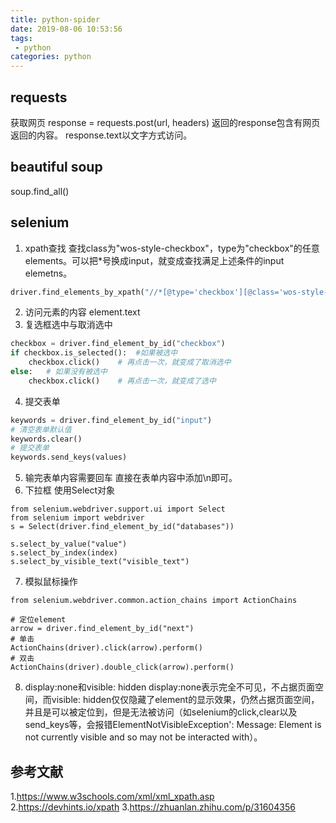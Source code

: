 ```yaml
---
title: python-spider
date: 2019-08-06 10:53:56
tags:
 - python 
categories: python
---
```


## requests
获取网页
response = requests.post(url, headers)
返回的response包含有网页返回的内容。
response.text以文字方式访问。

## beautiful soup
soup.find_all()

## selenium
1. xpath查找
查找class为"wos-style-checkbox"，type为"checkbox"的任意elements。可以把\*号换成input，就变成查找满足上述条件的input elemetns。
``` python
driver.find_elements_by_xpath("//*[@type='checkbox'][@class='wos-style-checkbox']")
```
2. 访问元素的内容
element.text
3. 复选框选中与取消选中
``` python
checkbox = driver.find_element_by_id("checkbox")
if checkbox.is_selected():  #如果被选中
    checkbox.click()    # 再点击一次，就变成了取消选中
else:   # 如果没有被选中
    checkbox.click()    # 再点击一次，就变成了选中
```
4. 提交表单
``` python
keywords = driver.find_element_by_id("input")
# 清空表单默认值
keywords.clear()
# 提交表单
keywords.send_keys(values)
```
5. 输完表单内容需要回车
直接在表单内容中添加\n即可。
6. 下拉框
使用Select对象
```
from selenium.webdriver.support.ui import Select
from selenium import webdriver
s = Select(driver.find_element_by_id("databases"))

s.select_by_value("value")
s.select_by_index(index)
s.select_by_visible_text("visible_text")
```
7. 模拟鼠标操作
```
from selenium.webdriver.common.action_chains import ActionChains

# 定位element
arrow = driver.find_element_by_id("next")
# 单击
ActionChains(driver).click(arrow).perform()
# 双击
ActionChains(driver).double_click(arrow).perform()
```
8. display:none和visible: hidden
display:none表示完全不可见，不占据页面空间，而visible: hidden仅仅隐藏了element的显示效果，仍然占据页面空间，并且是可以被定位到，但是无法被访问（如selenium的click,clear以及send_keys等，会报错ElementNotVisibleException': Message: Element is not currently visible and so may not be interacted with）。



## 参考文献
1.https://www.w3schools.com/xml/xml_xpath.asp
2.https://devhints.io/xpath
3.https://zhuanlan.zhihu.com/p/31604356
